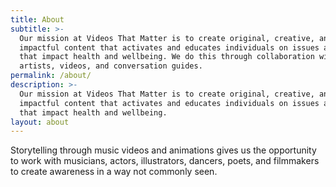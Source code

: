 ```yaml
---
title: About
subtitle: >-
  Our mission at Videos That Matter is to create original, creative, and
  impactful content that activates and educates individuals on issues and values
  that impact health and wellbeing. We do this through collaboration with
  artists, videos, and conversation guides.
permalink: /about/
description: >-
  Our mission at Videos That Matter is to create original, creative, and
  impactful content that activates and educates individuals on issues and values
  that impact health and wellbeing.
layout: about
---
```


Storytelling through music videos and animations gives us the opportunity to work with musicians, actors, illustrators, dancers, poets, and filmmakers to create awareness in a way not commonly seen.

&nbsp;

&nbsp;

&nbsp;